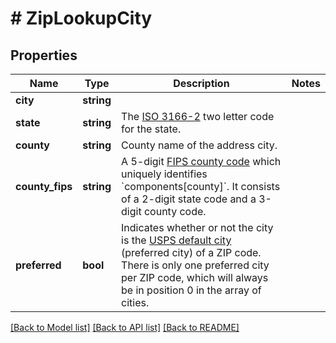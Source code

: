 # # ZipLookupCity

## Properties

Name | Type | Description | Notes
------------ | ------------- | ------------- | -------------
**city** | **string** |  |
**state** | **string** | The [ISO 3166-2](https://en.wikipedia.org/wiki/ISO_3166-2) two letter code for the state. |
**county** | **string** | County name of the address city. |
**county_fips** | **string** | A 5-digit [FIPS county code](https://en.wikipedia.org/wiki/FIPS_county_code) which uniquely identifies &#x60;components[county]&#x60;. It consists of a 2-digit state code and a 3-digit county code. |
**preferred** | **bool** | Indicates whether or not the city is the [USPS default city](https://en.wikipedia.org/wiki/ZIP_Code#ZIP_Codes_and_previous_zoning_lines) (preferred city) of a ZIP code. There is only one preferred city per ZIP code, which will always be in position 0 in the array of cities. |

[[Back to Model list]](../../README.md#models) [[Back to API list]](../../README.md#endpoints) [[Back to README]](../../README.md)
